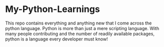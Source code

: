 # My-Python-Learnings
This repo contains everything and anything new that I come across the python language. Python is more than just a mere scripting language. With many people contributing and the number of readily available packages, python is a language every developer must know!
